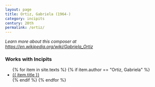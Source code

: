 ```yaml
---
layout: page
title: Ortiz, Gabriela (1964-)
category: incipits
century: 20th
permalink: /ortiz/
---
```


*Learn more about this composer at <a href="https://en.wikipedia.org/wiki/Gabriela_Ortiz" target="_blank">https://en.wikipedia.org/wiki/Gabriela_Ortiz</a>*
<br/>

### Works with Incipits
<ul class="texts">
    {% for item in site.texts %}
      {% if item.author == "Ortiz, Gabriela" %}
          <li class="text-title">
          <a href="{{ site.baseurl }}{{ item.url }}">
        {{ item.title }}
              </a>
    </li>
      {% endif %}
    {% endfor %}
</ul>
